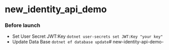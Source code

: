 # new_identity_api_demo
### Before launch
- Set User Secret JWT:Key `dotnet user-secrets set JWT:Key "your key"`
- Update Data Base `dotnet ef database update`# new-identity-api-demo-

